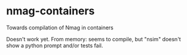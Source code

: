 # nmag-containers
Towards compilation of Nmag in containers

Doesn't work yet. From memory: seems to compile, but "nsim" doesn't show a python prompt and/or tests fail.

